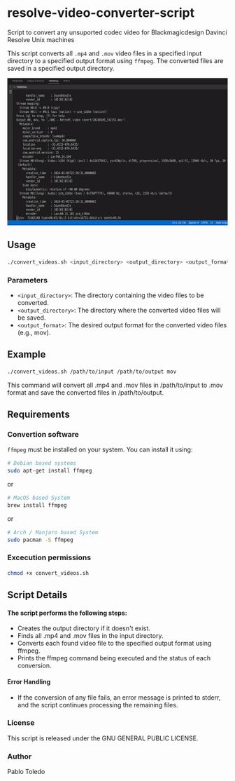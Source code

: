 # resolve-video-converter-script
Script to convert any unsuported codec video for Blackmagicdesign Davinci Resolve Unix machines

This script converts all `.mp4` and `.mov` video files in a specified input directory to a specified output format using `ffmpeg`. The converted files are saved in a specified output directory.

![alt Convertion example](https://github.com/pablotoledom/resolve-video-converter-script/blob/main/assets/converter.gif?raw=true)

## Usage

```bash
./convert_videos.sh <input_directory> <output_directory> <output_format>
```

### Parameters
  - `<input_directory>`: The directory containing the video files to be converted.
  - `<output_directory>`: The directory where the converted video files will be saved.
  - `<output_format>`: The desired output format for the converted video files (e.g., mov).


## Example
```bash
./convert_videos.sh /path/to/input /path/to/output mov
```

This command will convert all .mp4 and .mov files in /path/to/input to .mov format and save the converted files in /path/to/output.

## Requirements

### Convertion software
  `ffmpeg` must be installed on your system. You can install it using:

```bash
# Debian based systems
sudo apt-get install ffmpeg
```

or

```bash
# MacOS based System
brew install ffmpeg
```

or

```bash
# Arch / Manjaro based System
sudo pacman -S ffmpeg
```

### Excecution permissions

```bash
chmod +x convert_videos.sh
```


## Script Details

#### The script performs the following steps:

  - Creates the output directory if it doesn't exist.
  - Finds all .mp4 and .mov files in the input directory.
  - Converts each found video file to the specified output format using ffmpeg.
  - Prints the ffmpeg command being executed and the status of each conversion.

#### Error Handling

  - If the conversion of any file fails, an error message is printed to stderr, and the script continues processing the remaining files.

### License

This script is released under the GNU GENERAL PUBLIC LICENSE.

### Author
Pablo Toledo